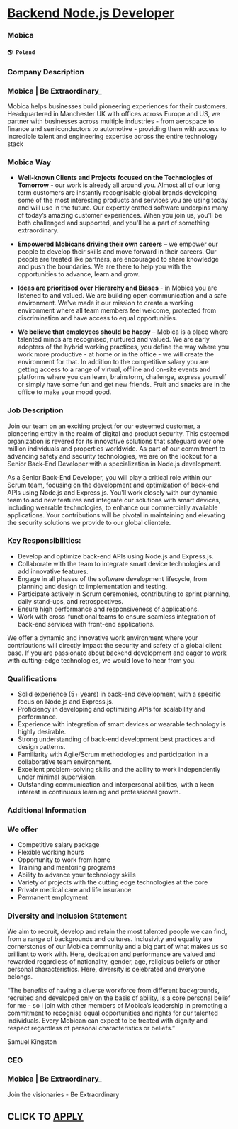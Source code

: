 # [Backend Node.js Developer](https://www.remotewlb.com/apply/backend-node-js-developer-50885)  
### Mobica  
#### `🌎 Poland`  

### Company Description

###  Mobica | Be Extraordinary_

Mobica helps businesses build pioneering experiences for their customers. Headquartered in Manchester UK with offices across Europe and US, we partner with businesses across multiple industries - from aerospace to finance and semiconductors to automotive - providing them with access to incredible talent and engineering expertise across the entire technology stack

###  Mobica Way

  * **Well-known Clients and Projects focused on the Technologies of Tomorrow** \- our work is already all around you. Almost all of our long term customers are instantly recognisable global brands developing some of the most interesting products and services you are using today and will use in the future. Our expertly crafted software underpins many of today’s amazing customer experiences. When you join us, you'll be both challenged and supported, and you'll be a part of something extraordinary. 
  * **Empowered Mobicans driving their own careers** – we empower our people to develop their skills and move forward in their careers. Our people are treated like partners, are encouraged to share knowledge and push the boundaries. We are there to help you with the opportunities to advance, learn and grow.
  * **Ideas are prioritised over Hierarchy and Biases** \- in Mobica you are listened to and valued. We are building open communication and a safe environment. We've made it our mission to create a working environment where all team members feel welcome, protected from discrimination and have access to equal opportunities. 

  * **We believe that employees should be happy** – Mobica is a place where talented minds are recognised, nurtured and valued. We are early adopters of the hybrid working practices, you define the way where you work more productive - at home or in the office - we will create the environment for that. In addition to the competitive salary you are getting access to a range of virtual, offline and on-site events and platforms where you can learn, brainstorm, challenge, express yourself or simply have some fun and get new friends. Fruit and snacks are in the office to make your mood good. 

### Job Description

Join our team on an exciting project for our esteemed customer, a pioneering entity in the realm of digital and product security. This esteemed organization is revered for its innovative solutions that safeguard over one million individuals and properties worldwide. As part of our commitment to advancing safety and security technologies, we are on the lookout for a Senior Back-End Developer with a specialization in Node.js development.

As a Senior Back-End Developer, you will play a critical role within our Scrum team, focusing on the development and optimization of back-end APIs using Node.js and Express.js. You'll work closely with our dynamic team to add new features and integrate our solutions with smart devices, including wearable technologies, to enhance our commercially available applications. Your contributions will be pivotal in maintaining and elevating the security solutions we provide to our global clientele.

### Key Responsibilities:

  * Develop and optimize back-end APIs using Node.js and Express.js.
  * Collaborate with the team to integrate smart device technologies and add innovative features.
  * Engage in all phases of the software development lifecycle, from planning and design to implementation and testing.
  * Participate actively in Scrum ceremonies, contributing to sprint planning, daily stand-ups, and retrospectives.
  * Ensure high performance and responsiveness of applications.
  * Work with cross-functional teams to ensure seamless integration of back-end services with front-end applications.

We offer a dynamic and innovative work environment where your contributions will directly impact the security and safety of a global client base. If you are passionate about backend development and eager to work with cutting-edge technologies, we would love to hear from you.

### Qualifications

  * Solid experience (5+ years) in back-end development, with a specific focus on Node.js and Express.js.
  * Proficiency in developing and optimizing APIs for scalability and performance.
  * Experience with integration of smart devices or wearable technology is highly desirable.
  * Strong understanding of back-end development best practices and design patterns.
  * Familiarity with Agile/Scrum methodologies and participation in a collaborative team environment.
  * Excellent problem-solving skills and the ability to work independently under minimal supervision.
  * Outstanding communication and interpersonal abilities, with a keen interest in continuous learning and professional growth.

### Additional Information

### We offer

  * Competitive salary package
  * Flexible working hours
  * Opportunity to work from home
  * Training and mentoring programs
  * Ability to advance your technology skills
  * Variety of projects with the cutting edge technologies at the core
  * Private medical care and life insurance
  * Permanent employment

### Diversity and Inclusion Statement

We aim to recruit, develop and retain the most talented people we can find, from a range of backgrounds and cultures. Inclusivity and equality are cornerstones of our Mobica community and a big part of what makes us so brilliant to work with. Here, dedication and performance are valued and rewarded regardless of nationality, gender, age, religious beliefs or other personal characteristics. Here, diversity is celebrated and everyone belongs.

“The benefits of having a diverse workforce from different backgrounds, recruited and developed only on the basis of ability, is a core personal belief for me - so I join with other members of Mobica’s leadership in promoting a commitment to recognise equal opportunities and rights for our talented individuals. Every Mobican can expect to be treated with dignity and respect regardless of personal characteristics or beliefs.”

Samuel Kingston

### CEO

###  Mobica | Be Extraordinary_

Join the visionaries - Be Extraordinary

  
## CLICK TO [APPLY](https://www.remotewlb.com/apply/backend-node-js-developer-50885)

